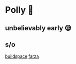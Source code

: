 # Polly 🦜
unbelievably early 😪
---
## s/o
[buildspace](https://buildspace.so/)
[farza](https://twitter.com/FarzaTV)